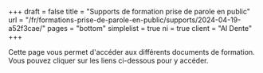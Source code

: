 +++
draft				= false
title				= "Supports de formation prise de parole en public"
url	 				= "/fr/formations-prise-de-parole-en-public/supports/2024-04-19-a52f3cae/"
pages       = "bottom"
simplelist  = true
ni					= true
client      = "Al Dente"
+++

Cette page vous permet d'accéder aux différents documents de formation. Vous pouvez cliquer sur les liens ci-dessous pour y accéder.
